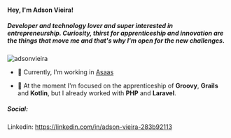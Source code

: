 <h4 align="left">Hey, I'm Adson Vieira!</h4>
<h5 align="left">Developer and technology lover and super interested in entrepreneurship. Curiosity, thirst for apprenticeship and innovation are the things that move me and that's why I'm open for the new challenges.</h5>

<p align="left"> <img src="https://komarev.com/ghpvc/?username=adsonvieira&label=Profile%20views&color=0e75b6&style=flat" alt="adsonvieira" /> </p>

- :rocket: Currently, I'm working in [Asaas](https://www.asaas.com/)

- 🌱 At the moment I'm focused on the apprenticeship of **Groovy**, **Grails** and **Kotlin**, but I already worked with **PHP** and **Laravel**.

<h5 align="left">Social:</h5>

Linkedin: https://linkedin.com/in/adson-vieira-283b92113





